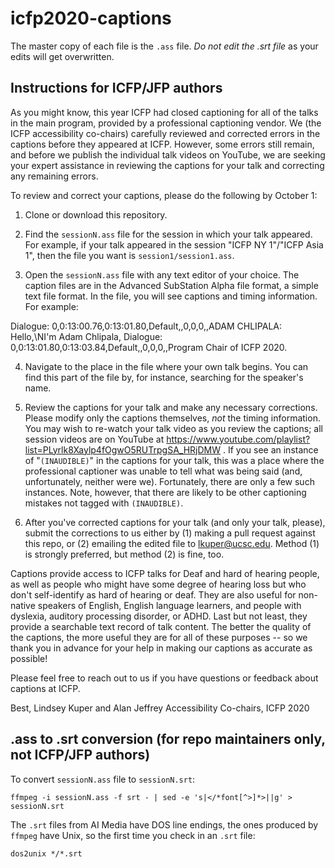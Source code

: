 # icfp2020-captions

The master copy of each file is the `.ass` file. *Do not edit the .srt file* as your edits will get overwritten.

## Instructions for ICFP/JFP authors

As you might know, this year ICFP had closed captioning for all of the talks in the main program, provided by a professional captioning vendor. We (the ICFP accessibility co-chairs) carefully reviewed and corrected errors in the captions before they appeared at ICFP. However, some errors still remain, and before we publish the individual talk videos on YouTube, we are seeking your expert assistance in reviewing the captions for your talk and correcting any remaining errors.

To review and correct your captions, please do the following by October 1:

1. Clone or download this repository.

2. Find the `sessionN.ass` file for the session in which your talk appeared. For example, if your talk appeared in the session "ICFP NY 1"/"ICFP Asia 1", then the file you want is `session1/session1.ass`.

3. Open the `sessionN.ass` file with any text editor of your choice. The caption files are in the Advanced SubStation Alpha file format, a simple text file format. In the file, you will see captions and timing information. For example:

Dialogue: 0,0:13:00.76,0:13:01.80,Default,,0,0,0,,ADAM CHLIPALA: Hello,\NI'm Adam Chlipala,
Dialogue: 0,0:13:01.80,0:13:03.84,Default,,0,0,0,,Program Chair of ICFP 2020.

4. Navigate to the place in the file where your own talk begins. You can find this part of the file by, for instance, searching for the speaker's name.

5. Review the captions for your talk and make any necessary corrections.  Please modify only the captions themselves, *not* the timing information.  You may wish to re-watch your talk video as you review the captions; all session videos are on YouTube at https://www.youtube.com/playlist?list=PLyrlk8Xaylp4fOgwO5RUTrpgSA_HRjDMW . If you see an instance of "`(INAUDIBLE)`" in the captions for your talk, this was a place where the professional captioner was unable to tell what was being said (and, unfortunately, neither were we). Fortunately, there are only a few such instances.  Note, however, that there are likely to be other captioning mistakes not tagged with `(INAUDIBLE)`.

6. After you've corrected captions for your talk (and only your talk, please), submit the corrections to us either by (1) making a pull request against this repo, or (2) emailing the edited file to <lkuper@ucsc.edu>. Method (1) is strongly preferred, but method (2) is fine, too.

Captions provide access to ICFP talks for Deaf and hard of hearing people, as well as people who might have some degree of hearing loss but who don't self-identify as hard of hearing or deaf. They are also useful for non-native speakers of English, English language learners, and people with dyslexia, auditory processing disorder, or ADHD. Last but not least, they provide a searchable text record of talk content. The better the quality of the captions, the more useful they are for all of these purposes -- so we thank you in advance for your help in making our captions as accurate as possible! 

Please feel free to reach out to us if you have questions or feedback about captions at ICFP.

Best,
Lindsey Kuper and Alan Jeffrey
Accessibility Co-chairs, ICFP 2020

## .ass to .srt conversion (for repo maintainers only, not ICFP/JFP authors)

To convert `sessionN.ass` file to `sessionN.srt`:
```
ffmpeg -i sessionN.ass -f srt - | sed -e 's|</*font[^>]*>||g' > sessionN.srt
```

The `.srt` files from AI Media have DOS line endings, the ones produced by `ffmpeg` have Unix, so the first time you check in an `.srt` file:

```
dos2unix */*.srt
```
